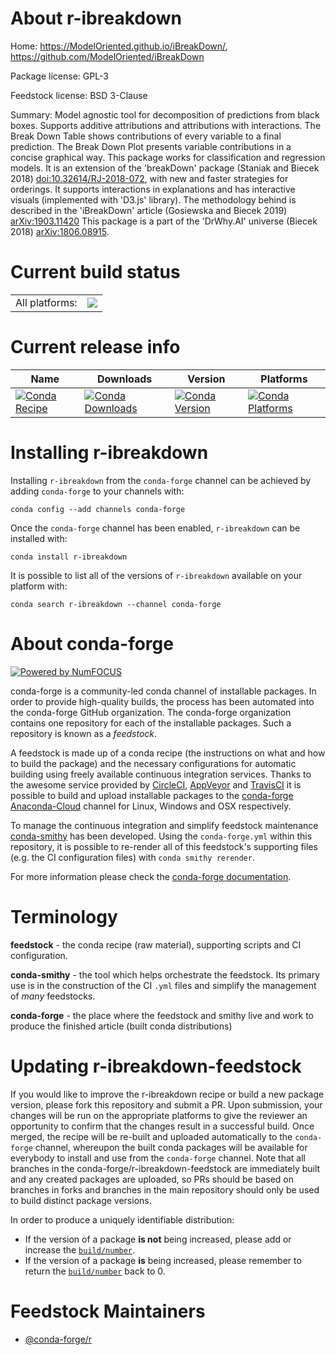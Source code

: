 About r-ibreakdown
==================

Home: https://ModelOriented.github.io/iBreakDown/, https://github.com/ModelOriented/iBreakDown

Package license: GPL-3

Feedstock license: BSD 3-Clause

Summary: Model agnostic tool for decomposition of predictions from black boxes. Supports additive attributions and attributions with interactions. The Break Down Table shows contributions of every variable to a final prediction. The Break Down Plot presents variable contributions in a concise graphical way. This package works for classification and regression models. It is an extension of the 'breakDown' package (Staniak and Biecek 2018) <doi:10.32614/RJ-2018-072>, with new and faster strategies for orderings. It supports interactions in explanations and has interactive visuals (implemented with 'D3.js' library). The methodology behind is described in the 'iBreakDown' article (Gosiewska and Biecek 2019) <arXiv:1903.11420> This package is a part of the 'DrWhy.AI' universe (Biecek 2018) <arXiv:1806.08915>.



Current build status
====================


<table><tr><td>All platforms:</td>
    <td>
      <a href="https://dev.azure.com/conda-forge/feedstock-builds/_build/latest?definitionId=9554&branchName=master">
        <img src="https://dev.azure.com/conda-forge/feedstock-builds/_apis/build/status/r-ibreakdown-feedstock?branchName=master">
      </a>
    </td>
  </tr>
</table>

Current release info
====================

| Name | Downloads | Version | Platforms |
| --- | --- | --- | --- |
| [![Conda Recipe](https://img.shields.io/badge/recipe-r--ibreakdown-green.svg)](https://anaconda.org/conda-forge/r-ibreakdown) | [![Conda Downloads](https://img.shields.io/conda/dn/conda-forge/r-ibreakdown.svg)](https://anaconda.org/conda-forge/r-ibreakdown) | [![Conda Version](https://img.shields.io/conda/vn/conda-forge/r-ibreakdown.svg)](https://anaconda.org/conda-forge/r-ibreakdown) | [![Conda Platforms](https://img.shields.io/conda/pn/conda-forge/r-ibreakdown.svg)](https://anaconda.org/conda-forge/r-ibreakdown) |

Installing r-ibreakdown
=======================

Installing `r-ibreakdown` from the `conda-forge` channel can be achieved by adding `conda-forge` to your channels with:

```
conda config --add channels conda-forge
```

Once the `conda-forge` channel has been enabled, `r-ibreakdown` can be installed with:

```
conda install r-ibreakdown
```

It is possible to list all of the versions of `r-ibreakdown` available on your platform with:

```
conda search r-ibreakdown --channel conda-forge
```


About conda-forge
=================

[![Powered by NumFOCUS](https://img.shields.io/badge/powered%20by-NumFOCUS-orange.svg?style=flat&colorA=E1523D&colorB=007D8A)](http://numfocus.org)

conda-forge is a community-led conda channel of installable packages.
In order to provide high-quality builds, the process has been automated into the
conda-forge GitHub organization. The conda-forge organization contains one repository
for each of the installable packages. Such a repository is known as a *feedstock*.

A feedstock is made up of a conda recipe (the instructions on what and how to build
the package) and the necessary configurations for automatic building using freely
available continuous integration services. Thanks to the awesome service provided by
[CircleCI](https://circleci.com/), [AppVeyor](https://www.appveyor.com/)
and [TravisCI](https://travis-ci.com/) it is possible to build and upload installable
packages to the [conda-forge](https://anaconda.org/conda-forge)
[Anaconda-Cloud](https://anaconda.org/) channel for Linux, Windows and OSX respectively.

To manage the continuous integration and simplify feedstock maintenance
[conda-smithy](https://github.com/conda-forge/conda-smithy) has been developed.
Using the ``conda-forge.yml`` within this repository, it is possible to re-render all of
this feedstock's supporting files (e.g. the CI configuration files) with ``conda smithy rerender``.

For more information please check the [conda-forge documentation](https://conda-forge.org/docs/).

Terminology
===========

**feedstock** - the conda recipe (raw material), supporting scripts and CI configuration.

**conda-smithy** - the tool which helps orchestrate the feedstock.
                   Its primary use is in the construction of the CI ``.yml`` files
                   and simplify the management of *many* feedstocks.

**conda-forge** - the place where the feedstock and smithy live and work to
                  produce the finished article (built conda distributions)


Updating r-ibreakdown-feedstock
===============================

If you would like to improve the r-ibreakdown recipe or build a new
package version, please fork this repository and submit a PR. Upon submission,
your changes will be run on the appropriate platforms to give the reviewer an
opportunity to confirm that the changes result in a successful build. Once
merged, the recipe will be re-built and uploaded automatically to the
`conda-forge` channel, whereupon the built conda packages will be available for
everybody to install and use from the `conda-forge` channel.
Note that all branches in the conda-forge/r-ibreakdown-feedstock are
immediately built and any created packages are uploaded, so PRs should be based
on branches in forks and branches in the main repository should only be used to
build distinct package versions.

In order to produce a uniquely identifiable distribution:
 * If the version of a package **is not** being increased, please add or increase
   the [``build/number``](https://conda.io/docs/user-guide/tasks/build-packages/define-metadata.html#build-number-and-string).
 * If the version of a package **is** being increased, please remember to return
   the [``build/number``](https://conda.io/docs/user-guide/tasks/build-packages/define-metadata.html#build-number-and-string)
   back to 0.

Feedstock Maintainers
=====================

* [@conda-forge/r](https://github.com/conda-forge/r/)

